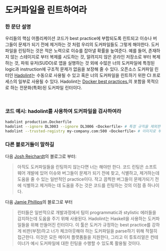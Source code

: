 # 도커파일을 린트하여라

### 한 문단 설명

우리들의 핵심 어플리케이션 코드가 best practice에 부합되도록 린트되고 이슈나 버그들이 문제가 되기 전에 제거하는 것 처럼 우리의 도커파일들도 그렇게 해야한다. 도커파일을 린팅하는 것은 적은 노력으로 이슈를 잡아낼 확률을 높여준다. 예를 들어, 존재하지 않는 스테이지로 부터 복제를 시도하는 것, 알려지지 않은 온라인 저장소로 부터 복제하는 것, 파워 유저(SUDO)로 앱을 실행하는 것 외에 수많은 너의 도커파일에 특정된 logic과 instruction에 구조적 문제가 없음을 보장해 줄 수 있다. 오픈소스 도커파일 린터인 [Hadolint](https://github.com/hadolint/hadolint)는 수동으로 사용될 수 있고 혹은 너의 도커파일을 린트하기 위한 CI 프로세스의 일부로 사용될 수 있다. Hadolint는 [Docker best practices.](https://docs.docker.com/develop/develop-images/dockerfile_best-practices/)의 포함을 목적으로 하는 전문화(특화)된 도커파일 린터이다.

<br/>

### 코드 예시: hadolint를 사용하여 도커파일을 검사하여라

```bash
hadolint production.Dockerfile
hadolint --ignore DL3003 --ignore DL3006 <Dockerfile> # 특정 규직을 제외한다
hadolint --trusted-registry my-company.com:500 <Dockerfile> # 이미지로 부터 신뢰할 수 없음을 사용할 때 경고한다
```

### 다른 블로거들이 말하길

다음 [Josh Reichardt](https://thepracticalsysadmin.com/lint-your-dockerfiles-with-hadolint/)의 블로그로 부터:

> 아직도 도커파일들을 린팅하지 않는다면 너는 해야만 한다. 코드 린팅은 소프트웨어 개발에 있어 이슈와 버그들이 문제가 되기 전에 찾고, 식별하고, 제거하는데 도움을 줄 수 있는 일반적인 practice이다. 작고 끔찍한 버그들이 문제가되기 전에 식별하고 제거하는 데 도움을 주는 것은 코드를 린팅하는 것의 이점 중 하나이다.

다음 [Jamie Phillips](https://www.phillipsj.net/posts/hadolint-linting-your-dockerfile/)의 블로그로 부터

> 린터들은 일반적으로 개발과정에서 팀이 programmatic과 stylistic 에러들을 감지하는데 도움을 주기 위해 사용된다. Hadolint는 Haskell을 사용하는 도커파일들을 위해 만들어진 린터이다. 이 툴은 도커가 규정하는 best practice를 강하게 비판(부정)하고 너가 체크아웃해야 하는 도커파일을 parse하기 위해 적절히 접근한다. 이것은 모든 메이저 플랫폼들을 지원한다, 그리고 이 튜토리얼은 컨테이너가 예시 도커파일에 대한 린팅을 수행할 수 있도록 활용될 것이다.
> <br/>
